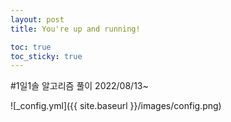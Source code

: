 ```yaml
---
layout: post
title: You're up and running!

toc: true
toc_sticky: true
---
```


#1일1솔 알고리즘 풀이
2022/08/13~

![_config.yml]({{ site.baseurl }}/images/config.png)
